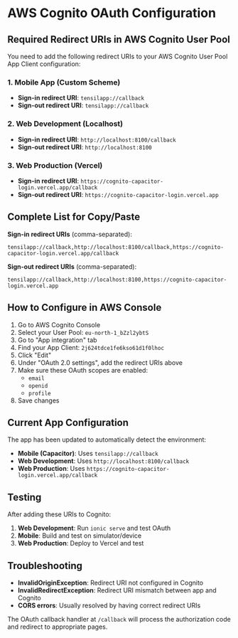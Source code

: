 # AWS Cognito OAuth Configuration

## Required Redirect URIs in AWS Cognito User Pool

You need to add the following redirect URIs to your AWS Cognito User Pool App Client configuration:

### 1. Mobile App (Custom Scheme)
- **Sign-in redirect URI**: `tensilapp://callback`
- **Sign-out redirect URI**: `tensilapp://callback`

### 2. Web Development (Localhost)
- **Sign-in redirect URI**: `http://localhost:8100/callback`
- **Sign-out redirect URI**: `http://localhost:8100`

### 3. Web Production (Vercel)
- **Sign-in redirect URI**: `https://cognito-capacitor-login.vercel.app/callback`
- **Sign-out redirect URI**: `https://cognito-capacitor-login.vercel.app`

## Complete List for Copy/Paste

**Sign-in redirect URIs** (comma-separated):
```
tensilapp://callback,http://localhost:8100/callback,https://cognito-capacitor-login.vercel.app/callback
```

**Sign-out redirect URIs** (comma-separated):
```
tensilapp://callback,http://localhost:8100,https://cognito-capacitor-login.vercel.app
```

## How to Configure in AWS Console

1. Go to AWS Cognito Console
2. Select your User Pool: `eu-north-1_bZzl2ybtS`
3. Go to "App integration" tab
4. Find your App Client: `2j624tdce1fe6kso61d1f0lhoc`
5. Click "Edit"
6. Under "OAuth 2.0 settings", add the redirect URIs above
7. Make sure these OAuth scopes are enabled:
   - `email`
   - `openid`
   - `profile`
8. Save changes

## Current App Configuration

The app has been updated to automatically detect the environment:

- **Mobile (Capacitor)**: Uses `tensilapp://callback`
- **Web Development**: Uses `http://localhost:8100/callback`
- **Web Production**: Uses `https://cognito-capacitor-login.vercel.app/callback`

## Testing

After adding these URIs to Cognito:

1. **Web Development**: Run `ionic serve` and test OAuth
2. **Mobile**: Build and test on simulator/device
3. **Web Production**: Deploy to Vercel and test

## Troubleshooting

- **InvalidOriginException**: Redirect URI not configured in Cognito
- **InvalidRedirectException**: Redirect URI mismatch between app and Cognito
- **CORS errors**: Usually resolved by having correct redirect URIs

The OAuth callback handler at `/callback` will process the authorization code and redirect to appropriate pages.